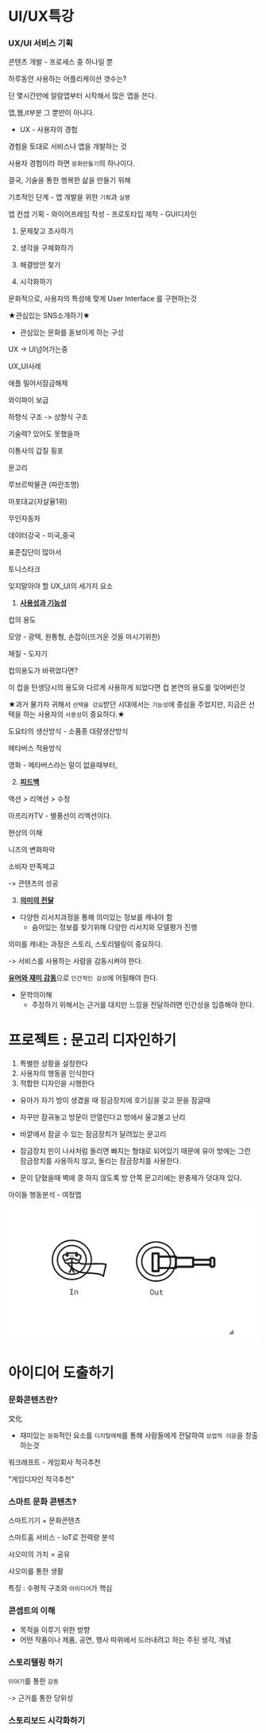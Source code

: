 # UI/UX특강

### UX/UI 서비스 기획

콘텐츠 개발 - 프로세스 중 하나일 뿐



하루동안 사용하는 어플리케이션 갯수는?

단 몇시간만에 알람앱부터 시작해서 많은 앱을 쓴다.



앱,웹,it부분 그 뿐만이 아니다.



- UX - 사용자의 경험

경험을 토대로 서비스나 앱을 개발하는 것



사용자 경험이라 하면 ``문화만들기``의 하나이다.

결국, 기술을 통한 행복한 삶을 만들기 위해



기초적인 단계 - 앱 개발을 위한 ``기획``과 ``실행``



앱 컨셉 기획 - 와이어프레임 작성 - 프로토타입 제작 - GUI디자인



1. 문제찾고 조사하기

2. 생각을 구체화하기

3. 해결방안 찾기

4. 시각화하기



문화적으로, 사용자의 특성에 맞게 User Interface 를 구현하는것



★관심있는 SNS소개하기★

- 관심있는 문화를 돋보이게 하는 구성



UX -> UI넘어가는중

UX_UI사례

애플 밀어서잠금해제

와이파이 보급



하향식 구조 -> 상향식 구조

기술력? 있어도 못했을까

이통사의 갑질 횡포



문고리

루브르박물관 (파란조명)

마포대교(자살율1위)

무인자동차



데이터강국 - 미국,중국

표준집단이 많아서



토니스타크



잊지말아야 할 UX_UI의 세가지 요소

1. **<u>사용성과 기능성</u>**

컵의 용도

모양 - 광택, 원통형, 손잡이(뜨거운 것을 마시기위한)

재질 - 도자기

컵의용도가 바뀌었다면?

이 컵을 탄생당시의 용도와 다르게 사용하게 되었다면 컵 본연의 용도를 잊어버린것

★과거 물가자 귀해서 ``선택을 강요``받던 시대에서는 ``기능성``에 중심을 주었지만, 지금은 선택을 하는 사용자의 ``사용성``이 중요하다.★

도요타의 생산방식 - 소품종 대량생산방식

메타버스 적용방식

영화 - 메타버스라는 말이 없을때부터, 

2. **<u>피드백</u>**



액션 > 리액션 > 수정 



아프리카TV - 별풍선이 리액션이다.

현상의 이해

니즈의 변화파악

소비자 만족제고

-> 콘텐츠의 성공



3. **<u>의미의 전달</u>**

- 다양한 리서치과정을 통해 의미있는 정보를 캐내야 함
  - 숨어있는 정보를 찾기위해 다양한 리서치와 모델평가 진행



의미를 캐내는 과정은 스토리, 스토리텔링이 중요하다.

-> 서비스를 사용하는 사람을 감동시켜야 한다.



<u>**유머와 재미 감동**</u>으로 ``인간적인 감성``에 어필해야 한다.

- 문학의이해
  - 주장하기 위해서는 근거를 대지만 느낌을 전달하려면 인간성을 입증해야 한다.

# 프로젝트 : 문고리 디자인하기

1. 특별한 상황을 설정한다
2. 사용자의 행동을 인식한다
3. 적합한 디자인을 시행한다



- 유아가 자기 방이 생겼을 때 잠금장치에 호기심을 갖고 문을 잠글때
- 자꾸만 잠궈놓고 방문이 안열린다고 방에서 울고불고 난리
- 바깥에서 잠글 수 있는 잠금장치가 달려있는 문고리
- 잠금장치 핀이 나사처럼 돌리면 빠지는 형태로 되어있기 때문에 유아 방에는 그런 잠금장치를 사용하지 않고, 돌리는 잠금장치를 사용한다.

- 문이 닫혔을때 벽에 쿵 하지 않도록 방 안쪽 문고리에는 완충제가 덧대져 있다.

아이들 행동분석 - 여정맵



![11](2021-06-26.assets/11.png)

# 아이디어 도출하기

### 문화콘텐츠란?

文化

- 재미있는 ``문화``적인 요소를 ``디지털매체``를 통해 사람들에게 전달하여 ``상업적 이윤``을 창출하는것

워크래프트 - 게임회사 적극추천

"게임디자인 적극추천"

### 스마트 문화 콘텐츠?

스마트기기 + 문화콘텐츠



스마트홈 서비스 - IoT로 전력량 분석



샤오미의 가치 = 공유

샤오미를 통한 생활



특징 : 수평적 구조와 ``아이디어``가 핵심



### 콘셉트의 이해

- 목적을 이루기 위한 방향
- 어떤 작품이나 제품, 공연, 행사 따위에서 드러내려고 하는 주된 생각, 개념



### 스토리텔링 하기



``이야기``를 통한 ``감동``

-> 근거를 통한 당위성



### 스토리보드 시각화하기



